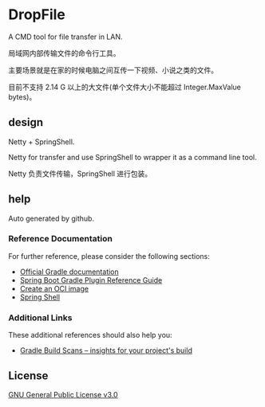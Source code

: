 # DropFile  

A CMD tool for file transfer in LAN. 

局域网内部传输文件的命令行工具。

主要场景就是在家的时候电脑之间互传一下视频、小说之类的文件。

目前不支持 2.14 G 以上的大文件(单个文件大小不能超过 Integer.MaxValue bytes)。

## design 

Netty + SpringShell. 

Netty for transfer and use SpringShell to wrapper it as a command line tool.

Netty 负责文件传输，SpringShell 进行包装。

## help 

Auto generated by github.

### Reference Documentation
For further reference, please consider the following sections:

* [Official Gradle documentation](https://docs.gradle.org)
* [Spring Boot Gradle Plugin Reference Guide](https://docs.spring.io/spring-boot/docs/3.0.5/gradle-plugin/reference/html/)
* [Create an OCI image](https://docs.spring.io/spring-boot/docs/3.0.5/gradle-plugin/reference/html/#build-image)
* [Spring Shell](https://spring.io/projects/spring-shell)

### Additional Links
These additional references should also help you:

* [Gradle Build Scans – insights for your project's build](https://scans.gradle.com#gradle)

## License 
[GNU General Public License v3.0](./LICENSE)